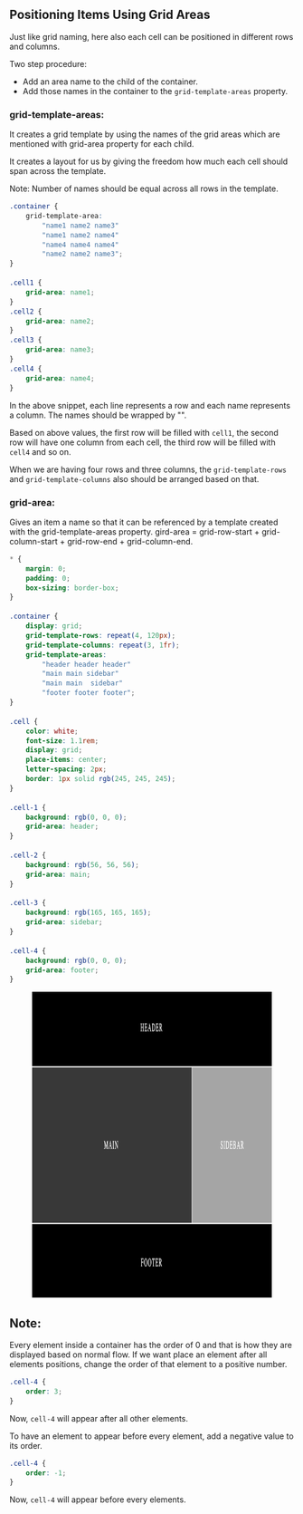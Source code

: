 ## Positioning Items Using Grid Areas

Just like grid naming, here also each cell can be positioned in different rows and columns.

Two step procedure:

- Add an area name to the child of the container.
- Add those names in the container to the `grid-template-areas` property.

### grid-template-areas:

It creates a grid template by using the names of the grid areas which are mentioned with grid-area property for each child.

It creates a layout for us by giving the freedom how much each cell should span across the template.

Note: Number of names should be equal across all rows in the template.

```css
.container {
	grid-template-area:
		"name1 name2 name3"
		"name1 name2 name4"
		"name4 name4 name4"
		"name2 name2 name3";
}

.cell1 {
	grid-area: name1;
}
.cell2 {
	grid-area: name2;
}
.cell3 {
	grid-area: name3;
}
.cell4 {
	grid-area: name4;
}
```

In the above snippet, each line represents a row and each name represents a column. The names should be wrapped by "".

Based on above values, the first row will be filled with `cell1`, the second row will have one column from each cell, the third row will be filled with `cell4` and so on.

When we are having four rows and three columns, the `grid-template-rows` and `grid-template-columns` also should be arranged based on that.

### grid-area:

Gives an item a name so that it can be referenced by a template created with the grid-template-areas property.
gird-area = grid-row-start + grid-column-start + grid-row-end + grid-column-end.

```css
* {
	margin: 0;
	padding: 0;
	box-sizing: border-box;
}

.container {
	display: grid;
	grid-template-rows: repeat(4, 120px);
	grid-template-columns: repeat(3, 1fr);
	grid-template-areas:
		"header header header"
		"main main sidebar"
		"main main  sidebar"
		"footer footer footer";
}

.cell {
	color: white;
	font-size: 1.1rem;
	display: grid;
	place-items: center;
	letter-spacing: 2px;
	border: 1px solid rgb(245, 245, 245);
}

.cell-1 {
	background: rgb(0, 0, 0);
	grid-area: header;
}

.cell-2 {
	background: rgb(56, 56, 56);
	grid-area: main;
}

.cell-3 {
	background: rgb(165, 165, 165);
	grid-area: sidebar;
}

.cell-4 {
	background: rgb(0, 0, 0);
	grid-area: footer;
}
```

<figure>
<img src="../assets/grid-areas/area.png" height="540" width="762" alt="grid area">
</figure>

## Note:

Every element inside a container has the order of 0 and that is how they are displayed based on normal flow.
If we want place an element after all elements positions, change the order of that element to a positive number.

```css
.cell-4 {
	order: 3;
}
```

Now, `cell-4` will appear after all other elements.

To have an element to appear before every element, add a negative value to its order.

```css
.cell-4 {
	order: -1;
}
```

Now, `cell-4` will appear before every elements.
